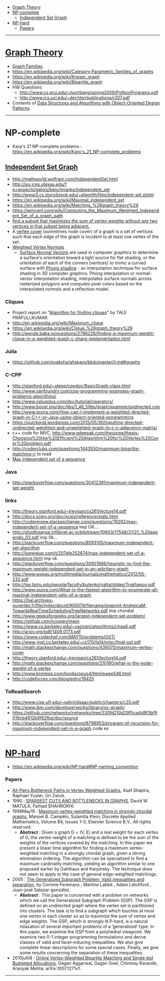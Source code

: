 + [Graph Theory](#graph-theory)
+ [NP-complete](#np-complete)
   + [Independent Set Graph](#independent-set-graph)
+ [NP-hard](#np-hard)
   + [Papers](#papers)
   
----

# [Graph Theory](https://en.wikipedia.org/wiki/Graph_theory)
+ [Graph Families](https://en.wikipedia.org/wiki/Category:Graph_families)
+ https://en.wikipedia.org/wiki/Category:Parametric_families_of_graphs
+ https://en.wikipedia.org/wiki/Kneser_graph
+ https://en.wikipedia.org/wiki/Bipartite_graph
+ HW Questions:
    + http://www.cs.ecu.edu/~hochberg/spring2009/PythonPrograms.pdf
    + http://www.ics.uci.edu/~dechter/publications/r207.pdf
+ Contents of [Data Structures and Algorithms with Object-Oriented Design Patterns](http://www.brpreiss.com/books/opus4/html/page9.html).

----

# NP-complete
+ Karp's 21 NP-complete problems : https://en.wikipedia.org/wiki/Karp's_21_NP-complete_problems

## [Independent Set Graph](https://en.wikipedia.org/wiki/Independent_set_%28graph_theory%29)
+ http://mathworld.wolfram.com/IndependentSet.html
+ http://iss.ices.utexas.edu/?p=projects/galois/benchmarks/independent_set
+ http://www3.cs.stonybrook.edu/~algorith/files/independent-set.shtml
+ https://en.wikipedia.org/wiki/Maximal_independent_set
+ https://en.wikipedia.org/wiki/Matching_%28graph_theory%29
+ https://wincent.com/wiki/Computing_the_Maximum_Weighted_Independent_Set_of_a_graph_path
+ [find a subset that maximizes the sum of vertex weights without any two vertices in that subset being adjacent.](https://www.google.co.in/search?client=ubuntu&channel=fs&q=+Find+a+subset+of+V+that+maximizes+the+sum+of+vertex+weights+without+any+two+vertices+in+that+subset+being+adjacent.&ie=utf-8&oe=utf-8&gfe_rd=cr&ei=pprtVc6HN7Hv8wfJsYWoCQ#q=Find+a+subset+of+V+that+maximizes+the+sum+of+vertex+weights+without+any+two+vertices+in+that+subset+being+adjacent.&channel=fs&start=30)
+ A [vertex cover](https://en.wikipedia.org/wiki/Vertex_cover) (sometimes node cover) of a graph is a set of vertices such that each edge of the graph is incident to at least one vertex of the set. 
+ [Weighted Vertex Normals](http://www.bytehazard.com/articles/vertnorm.html)
   + [Surface Normal Vectors](https://en.wikipedia.org/wiki/Normal_%28geometry%29) are used in computer graphics to determine a surface's orientation toward a light source for flat shading, or the orientation of each of the corners (vertices) to mimic a curved surface with [Phong shading](https://en.wikipedia.org/wiki/Phong_shading) - an interpolation technique for surface shading in 3D computer graphics. Phong interpolation or normal-vector interpolation shading, interpolates surface normals across rasterized polygons and computes pixel colors based on the interpolated normals and a reflection model.

### Cliques
+ Project report on "[Algorithm for finding cliques](http://www.imsc.res.in/~pptale/documents/report_ISI.pdf)" by TALE PRAFULLKUMAR.
+ http://en.wikipedia.org/wiki/Maximum_clique
+ https://en.wikipedia.org/wiki/Clique_%28graph_theory%29
+ http://wenda.baba.io/questions/2786226/finding-a-maximum-weight-clique-in-a-weighted-graph-c-sharp-implementation.html 


### Julia
+ https://github.com/svaksha/ahskavs/blob/master/jl.md#graphs


### C-CPP
+ http://stanford.edu/~stepp/cppdoc/BasicGraph-class.html
+ http://www.sanfoundry.com/cpp-programming-examples-graph-problems-algorithms/
+ http://www.cplusplus.com/doc/tutorial/operators/  
+ http://www.boost.org/doc/libs/1_46_1/libs/graph/example/undirected.cpp
+ http://www.quora.com/How-can-I-implement-a-weighted-directed-graph-in-C++-or-Java-using-object-oriented-programming
+ https://quickgrid.wordpress.com/2015/05/30/inputting-directed-undirected-weighted-and-unweighted-graph-in-c-c-adjacency-matrix/
+ c++ code for MVC, http://www.gdeepak.com/thesisme/thesis-Choosing%20the%20Efficient%20Algorithm%20for%20Vertex%20Cover%20problem.pdf  
+ http://coderclubs.com/questions/1443550/maximum-bipartite-matching-c  to read
+ [Max independent set of a sequence](https://www.google.co.in/url?sa=t&rct=j&q=&esrc=s&source=web&cd=1&cad=rja&uact=8&ved=0CB8QFjAAahUKEwihyZzA0uzHAhWKJI4KHdoXAt0&url=http%3A%2F%2Fcodereview.stackexchange.com%2Fquestions%2F78292%2Fmax-independent-set-of-a-sequence&usg=AFQjCNEP_dDRJtDKyhAt4o2dcWPiHzejtA&bvm=bv.102022582,d.c2E)

### Java
+ http://stackoverflow.com/questions/30412391/maximum-independent-set-weight

### links
+ http://theory.stanford.edu/~trevisan/cs261/lecture14.pdf
+ http://docs.scipy.org/doc/scipy/reference/stats.html
+ http://codereview.stackexchange.com/questions/78292/max-independent-set-of-a-sequence   imp OK....
+ http://shodhganga.inflibnet.ac.in/bitstream/10603/17548/21/21_%20appendix_02.pdf    imp 0k...
+ http://stackoverflow.com/questions/8593105/maximum-independent-set-algorithm
+ http://iswwwup.com/t/207afe252674/max-independent-set-of-a-sequence.html   imp ok
+ http://stackoverflow.com/questions/30921996/heuristic-to-find-the-maximum-weight-independent-set-in-an-arbritary-graph
+ http://www.wseas.org/multimedia/journals/mathematics/2012/55-232.pdf
+ http://ise.tamu.edu/people/faculty/butenko/yalta/slides/Trukhanov.pdf
+ http://www.quora.com/What-is-the-fastest-algorithm-to-enumerate-all-maximal-independent-sets-of-a-graph
+ https://hal.archives-ouvertes.fr/file/index/docid/905079/filename/preprint-AndreicaM-TowardsRealTimeSchedulingTreeNetworks.pdf   imp chordial
+ http://www.geeksforgeeks.org/largest-independent-set-problem/
+ https://github.com/jcoupey/mwis
+ https://www.cs.berkeley.edu/~vazirani/algorithms/chap6.pdf
+ http://arxiv.org/pdf/1409.0173.pdf
+ https://www.codechef.com/MAY10/problems/GST/
+ http://www-inst.cs.berkeley.edu/~cs170/fa14/misc/final-sol.pdf
+ http://math.stackexchange.com/questions/436070/maximum-vertex-cover
+ http://theory.stanford.edu/~trevisan/cs261/lecture14.pdf
+ http://math.stackexchange.com/questions/210160/what-is-the-node-weight-of-a-vertex
+ http://www.brpreiss.com/books/opus4/html/page546.html
+ http://codeforces.com/blog/entry/18425

### ToReadSearch
+ http://www.cise.ufl.edu/~sahni/dsaac/public/chapters/c20.pdf   
+ http://www.ibm.com/developerworks/library/os-giraph/   
+ https://github.com/networkx/networkx/tree/330fd210d29f5ca4d8f3bf9019cb4912b9f62fbe/doc/source  
+ http://stackoverflow.com/questions/6798953/program-of-recursion-for-maximum-independent-set-in-a-graph    code ex

----

# [NP-hard](https://en.wikipedia.org/wiki/NP-hard)
+ https://en.wikipedia.org/wiki/NP-hard#NP-naming_convention

### Papers
+ [All-Pairs Bottleneck Paths in Vertex Weighted Graphs](http://www.math.tau.ac.il/~asafico/bottle.pdf), Asaf Shapira, Raphael Yuster, Uri Zwick.
+ 1990 : [SPARSEST CUTS AND BOTTLENECKS IN GRAPHS](http://ac.els-cdn.com/0166218X9090133W/1-s2.0-0166218X9090133W-main.pdf?_tid=196f5ea0-4d71-11e5-8a1d-00000aab0f6c&acdnat=1440758565_1996876e0681c341b61aef7a39b1babb), David W. MATULA, Farhad SHAHROKHI.
+ 1998May15 : [Maximum vertex-weighted matching in strongly chordal graphs](http://ac.els-cdn.com/S0166218X97001364/1-s2.0-S0166218X97001364-main.pdf?_tid=8f64dcc6-4d7f-11e5-b2b0-00000aacb360&acdnat=1440764776_524bfd9783357f296c58ac41d8cdd59d), Manoel B. Campêlo, Sulamita Klein; Discrete Applied Mathematics, Volume 84, Issues 1–3, Elsevier Science B.V., All rights reserved.
    + __Abstract__ : Given a graph G = (V, E) and a real weight for each vertex of G, the vertex-weight of a matching is defined to be the sum of the weights of the vertices covered by the matching. In this paper we present a linear time algorithm for finding a maximum vertex-weighted matching in a strongly chordal graph, given a strong elimination ordering. The algorithm can be specialized to find a maximum cardinality matching, yielding an algorithm similar to one proposed earlier by Dahlhaus and Karpinsky. The technique does not seem to apply to the case of general edge-weighted matchings.
+ 2005 : [The Generalized Subgraph Problem: Valid inequalities and separation](http://citeseerx.ist.psu.edu/viewdoc/summary?doi=10.1.1.330.1703), by Corinne Feremans , Martine Labbé , Adam Letchford , Juan-josé Salazar-gonzález.
   + __Abstract__ : This paper is concerned with a problem on networks which we call the Generalized Subgraph Problem (GSP). The GSP is defined on an undirected graph where the vertex set is partitioned into clusters. The task is to find a subgraph which touches at most one vertex in each cluster so as to maximize the sum of vertex and edge weights. The GSP, which is strongly N P-hard, is a natural relaxation of several important problems of a ‘generalized’ type. In this paper, we examine the GSP from a polyhedral viewpoint. We examine two 0-1 integer programming formulations and derive classes of valid and facet-inducing inequalities. We also give complete linear descriptions for some special cases. Finally, we give some results concerning the separation of these inequalities.
+ 2010jul08 : [Online Vertex-Weighted Bipartite Matching and Single-bid Budgeted Allocations](http://www.gagangoel.com/papers/online_vertex_weighted_soda2011.pdf), Gagan Aggarwal, Gagan Goel, Chinmay Karande, Aranyak Mehta; arXiv:1007.1271v1.

----

